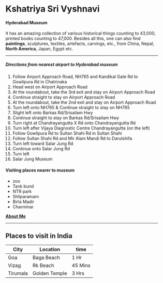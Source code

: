 # Kshatriya Sri Vyshnavi
#### Hyderabad Museum
 It has an amazing collection of various historical things counting to 43,000, printed books counting to 47,000. Besides all this, one can also find **paintings**, sculptures, textiles, artefacts, carvings, etc., from China, Nepal, **North America**, Japan, Egypt etc.
 
----------------------------------------------------------------------------------------------------

##### Directions from nearest airport to Hyderabad museum

1. Follow Airport Approach Road, NH765 and Kandikal Gate Rd to Gowlipura Rd in Chatrinaka
2. Head west on Airport Approach Road
3. At the roundabout, take the 3rd exit and stay on Airport Approach Road
4. Continue straight to stay on Airport Approach Road
5. At the roundabout, take the 2nd exit and stay on Airport Approach Road
6. Turn left onto NH765 & Continue straight to stay on NH765 
7. Slight left onto Barkas Rd/Srisailam Hwy
8. Continue straight to stay on Barkas Rd/Srisailam Hwy
9. Turn right at Chandrayangutta X Rd onto Chandrayangutta Rd
10. Turn left after Vijaya Diagnostic Centre Chandrayangutta (on the left)
11. Follow Gowlipura Rd to Sultan Shahi Rd in Sultan Shahi
12. Follow Sultan Shahi Rd and Mir Alam Mandi Rd to Darulshifa
13. Turn left toward Salar Jung Rd
14. Continue onto Salar Jung Rd
15. Turn left
16. Salar Jung Museum

#### Visiting places nearer to museum

* zoo
* Tank bund
* NTR park
* Shliparamam
* Birla Madir
* Charminar

**[About Me](AboutMe.md)**

------------------------------------------------------------------------------

## Places to visit in India

| City     | Location       | time    |
|----------|----------------|---------|
| Goa      | Baga Beach     | 1 Hr    |
| Vizag    | Rk Beach       | 45 Mins |
| Tirumala | Golden Temple  | 3 Hrs   |